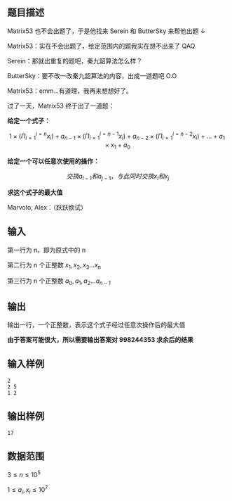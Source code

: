 ## 题目描述

Matrix53 也不会出题了，于是他找来 Serein 和 ButterSky 来帮他出题 ↓

Matrix53：实在不会出题了，给定范围内的题我实在想不出来了 QAQ

Serein：那就出重复的题吧，秦九韶算法怎么样？

ButterSky：要不改一改秦九韶算法的内容，出成一道题吧 O.O

Matrix53：emm...有道理，我再来想想好了。

过了一天，Matrix53 终于出了一道题：

**给定一个式子：**

$$
1 \times (\Pi_{i=1}^{i=n} x_i)+a_{n-1} \times (\Pi_{i=1}^{i=n-1} x_i)+a_{n-2} \times (\Pi_{i=1}^{i=n-2} x_i)+...+a_1 \times x_1+a_0
$$

**给定一个可以任意次使用的操作：**

$$
交换 a_{i-1} 和 a_{j-1}，与此同时交换 x_i 和 x_j
$$

**求这个式子的最大值**

Marvolo, Alex：（跃跃欲试）

## 输入

第一行为 n，即为原式中的 n

第二行为 n 个正整数 $x_1, x_2, x_3...x_n$

第三行为 n 个正整数 $a_0, a_1, a_2...a_{n-1}$

## 输出

输出一行，一个正整数，表示这个式子经过任意次操作后的最大值

**由于答案可能很大，所以需要输出答案对 998244353 求余后的结果**

## 输入样例

    2
    2 5
    1 2

## 输出样例

    17

## 数据范围

$3\leq n \leq 10^5$

$1\leq a_i,x_i \leq 10^7$
